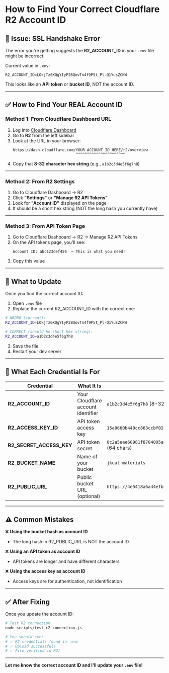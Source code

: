 # How to Find Your Correct Cloudflare R2 Account ID

## 🚨 Issue: SSL Handshake Error

The error you're getting suggests the **R2_ACCOUNT_ID** in your `.env` file might be incorrect.

Current value in `.env`:
```
R2_ACCOUNT_ID=LOkjTz0XQgYIyP2BQovTn4f9P5t_Pl-Q1YusZCKW
```

This looks like an **API token** or **bucket ID**, NOT the account ID.

---

## ✅ How to Find Your REAL Account ID

### **Method 1: From Cloudflare Dashboard URL**

1. Log into [Cloudflare Dashboard](https://dash.cloudflare.com)
2. Go to **R2** from the left sidebar
3. Look at the URL in your browser:
   ```
   https://dash.cloudflare.com/YOUR_ACCOUNT_ID_HERE/r2/overview
                               ^^^^^^^^^^^^^^^^^^^^^^
   ```
4. Copy that **8-32 character hex string** (e.g., `a1b2c3d4e5f6g7h8`)

---

### **Method 2: From R2 Settings**

1. Go to Cloudflare Dashboard → R2
2. Click **"Settings"** or **"Manage R2 API Tokens"**
3. Look for **"Account ID"** displayed on the page
4. It should be a short hex string (NOT the long hash you currently have)

---

### **Method 3: From API Token Page**

1. Go to Cloudflare Dashboard → R2 → Manage R2 API Tokens
2. On the API tokens page, you'll see:
   ```
   Account ID: abc123def456  ← This is what you need!
   ```
3. Copy this value

---

## 🔧 What to Update

Once you find the correct account ID:

1. Open `.env` file
2. Replace the current R2_ACCOUNT_ID with the correct one:

```bash
# WRONG (current):
R2_ACCOUNT_ID=LOkjTz0XQgYIyP2BQovTn4f9P5t_Pl-Q1YusZCKW

# CORRECT (should be short hex string):
R2_ACCOUNT_ID=a1b2c3d4e5f6g7h8
```

3. Save the file
4. Restart your dev server

---

## 🎯 What Each Credential Is For

| Credential | What It Is | Example Format |
|------------|------------|----------------|
| **R2_ACCOUNT_ID** | Your Cloudflare account identifier | `a1b2c3d4e5f6g7h8` (8-32 chars) |
| **R2_ACCESS_KEY_ID** | API token access key | `15a0660b449cc863ccbf02633e96b25b` (32 chars) |
| **R2_SECRET_ACCESS_KEY** | API token secret | `0c2a5eae60981f8704095a5e3a1b212918d4074f3de659c29307a0ff41b6cdbf` (64 chars) |
| **R2_BUCKET_NAME** | Name of your bucket | `jkuat-materials` |
| **R2_PUBLIC_URL** | Public bucket URL (optional) | `https://4e5418a6a44efb...r2.cloudflarestorage.com` |

---

## ⚠️ Common Mistakes

❌ **Using the bucket hash as account ID**
- The long hash in R2_PUBLIC_URL is NOT the account ID

❌ **Using an API token as account ID**
- API tokens are longer and have different characters

❌ **Using the access key as account ID**
- Access keys are for authentication, not identification

---

## ✅ After Fixing

Once you update the account ID:

```bash
# Test R2 connection
node scripts/test-r2-connection.js

# You should see:
# ✅ R2 credentials found in .env
# ✅ Upload successful!
# ✅ File verified in R2!
```

---

**Let me know the correct account ID and I'll update your `.env` file!**
